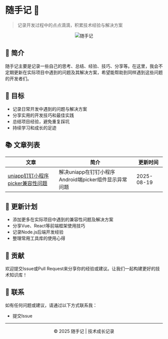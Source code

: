 # 随手记 📝

> 记录开发过程中的点点滴滴，积累技术经验与解决方案

<div align="center">
  <img src="https://placehold.co/600x300/4CAF50/white?text=随手记" alt="随手记" />
</div>

## 📖 简介

随手记主要是记录一些自己的思考、总结、经验、技巧、分享等。在这里，我会不定期更新在实际项目中遇到的问题及其解决方案，希望能帮助到同样遇到这些问题的开发者们。

## 🎯 目标

- 记录日常开发中遇到的问题与解决方案
- 分享实用的开发技巧和最佳实践
- 总结项目经验，避免重复踩坑
- 持续学习和成长的足迹

## 📚 文章列表

| 文章 | 简介 | 更新时间 |
|------|------|----------|
| [uniapp钉钉小程序picker兼容性问题](./uniapp钉钉小程序picker兼容性问题.md) | 解决uniapp在钉钉小程序Android端picker组件显示异常问题 | 2025-08-19 |

## 📝 更新计划

- 添加更多在实际项目中遇到的兼容性问题及解决方案
- 分享Vue、React等前端框架使用技巧
- 记录Node.js后端开发经验
- 整理常用工具库的使用心得

## 🤝 贡献

欢迎提交Issue或Pull Request来分享你的经验或建议。让我们一起构建更好的技术知识库！

## 📧 联系

如有任何问题或建议，请通过以下方式联系我：

- 提交Issue

---
<p align="center">© 2025 随手记 | 技术成长记录</p>